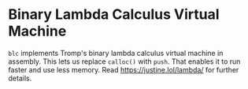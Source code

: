 # Binary Lambda Calculus Virtual Machine

`blc` implements Tromp's binary lambda calculus virtual machine in
assembly. This lets us replace `calloc()` with `push`. That enables it
to run faster and use less memory. Read <https://justine.lol/lambda/>
for further details.
